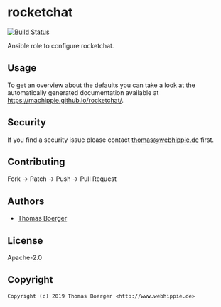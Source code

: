 # rocketchat

[![Build Status](https://cloud.drone.io/api/badges/machippie/rocketchat/status.svg)](https://cloud.drone.io/machippie/rocketchat)

Ansible role to configure rocketchat.

## Usage

To get an overview about the defaults you can take a look at the automatically generated documentation available at https://machippie.github.io/rocketchat/.

## Security

If you find a security issue please contact thomas@webhippie.de first.


## Contributing

Fork -> Patch -> Push -> Pull Request


## Authors

* [Thomas Boerger](https://github.com/tboerger)


## License

Apache-2.0


## Copyright

```
Copyright (c) 2019 Thomas Boerger <http://www.webhippie.de>
```
